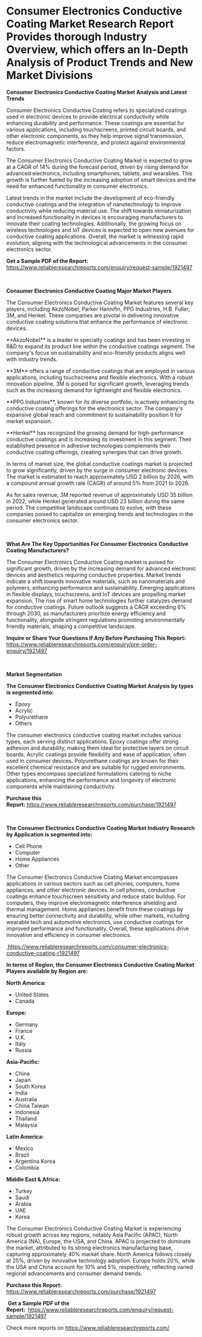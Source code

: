 <p><h1>Consumer Electronics Conductive Coating Market Research Report Provides thorough Industry Overview, which offers an In-Depth Analysis of Product Trends and New Market Divisions</h1></p><p><strong>Consumer Electronics Conductive Coating Market Analysis and Latest Trends</strong></p>
<p><p>Consumer Electronics Conductive Coating refers to specialized coatings used in electronic devices to provide electrical conductivity while enhancing durability and performance. These coatings are essential for various applications, including touchscreens, printed circuit boards, and other electronic components, as they help improve signal transmission, reduce electromagnetic interference, and protect against environmental factors.</p><p>The Consumer Electronics Conductive Coating Market is expected to grow at a CAGR of 14% during the forecast period, driven by rising demand for advanced electronics, including smartphones, tablets, and wearables. This growth is further fueled by the increasing adoption of smart devices and the need for enhanced functionality in consumer electronics. </p><p>Latest trends in the market include the development of eco-friendly conductive coatings and the integration of nanotechnology to improve conductivity while reducing material use. The shift towards miniaturization and increased functionality in devices is encouraging manufacturers to innovate their coating technologies. Additionally, the growing focus on wireless technologies and IoT devices is expected to open new avenues for conductive coating applications. Overall, the market is witnessing rapid evolution, aligning with the technological advancements in the consumer electronics sector.</p></p>
<p><strong>Get a Sample PDF of the Report:&nbsp;</strong> <a href="https://www.reliableresearchreports.com/enquiry/request-sample/1921497?utm_campaign=2734&utm_medium=2&utm_source=Github&utm_content=ia&utm_term=03042025&utm_id=consumer-electronics-conductive-coating">https://www.reliableresearchreports.com/enquiry/request-sample/1921497</a></p>
<p>&nbsp;</p>
<p><strong>Consumer Electronics Conductive Coating Major Market Players</strong></p>
<p><p>The Consumer Electronics Conductive Coating Market features several key players, including AkzoNobel, Parker Hannifin, PPG Industries, H.B. Fuller, 3M, and Henkel. These companies are pivotal in delivering innovative conductive coating solutions that enhance the performance of electronic devices.</p><p>**AkzoNobel** is a leader in specialty coatings and has been investing in R&D to expand its product line within the conductive coatings segment. The company's focus on sustainability and eco-friendly products aligns well with industry trends. </p><p>**3M** offers a range of conductive coatings that are employed in various applications, including touchscreens and flexible electronics. With a robust innovation pipeline, 3M is poised for significant growth, leveraging trends such as the increasing demand for lightweight and flexible electronics.</p><p>**PPG Industries**, known for its diverse portfolio, is actively enhancing its conductive coating offerings for the electronics sector. The company's expansive global reach and commitment to sustainability position it for market expansion.</p><p>**Henkel** has recognized the growing demand for high-performance conductive coatings and is increasing its investment in this segment. Their established presence in adhesive technologies complements their conductive coating offerings, creating synergies that can drive growth.</p><p>In terms of market size, the global conductive coatings market is projected to grow significantly, driven by the surge in consumer electronic devices. The market is estimated to reach approximately USD 2 billion by 2026, with a compound annual growth rate (CAGR) of around 5% from 2021 to 2026.</p><p>As for sales revenue, 3M reported revenue of approximately USD 35 billion in 2022, while Henkel generated around USD 23 billion during the same period. The competitive landscape continues to evolve, with these companies poised to capitalize on emerging trends and technologies in the consumer electronics sector.</p></p>
<p>&nbsp;</p>
<p><strong>What Are The Key Opportunities For Consumer Electronics Conductive Coating Manufacturers?</strong></p>
<p><p>The Consumer Electronics Conductive Coating market is poised for significant growth, driven by the increasing demand for advanced electronic devices and aesthetics requiring conductive properties. Market trends indicate a shift towards innovative materials, such as nanomaterials and polymers, enhancing performance and sustainability. Emerging applications in flexible displays, touchscreens, and IoT devices are propelling market expansion. The rise of smart home technologies further catalyzes demand for conductive coatings. Future outlook suggests a CAGR exceeding 6% through 2030, as manufacturers prioritize energy efficiency and functionality, alongside stringent regulations promoting environmentally friendly materials, shaping a competitive landscape.</p></p>
<p><strong>Inquire or Share Your Questions If Any Before Purchasing This Report:</strong> <a href="https://www.reliableresearchreports.com/enquiry/pre-order-enquiry/1921497?utm_campaign=2734&utm_medium=2&utm_source=Github&utm_content=ia&utm_term=03042025&utm_id=consumer-electronics-conductive-coating">https://www.reliableresearchreports.com/enquiry/pre-order-enquiry/1921497</a></p>
<p>&nbsp;</p>
<p><strong>Market Segmentation</strong></p>
<p><strong>The Consumer Electronics Conductive Coating Market Analysis by types is segmented into:</strong></p>
<p><ul><li>Epoxy</li><li>Acrylic</li><li>Polyurethane</li><li>Others</li></ul></p>
<p><p>The consumer electronics conductive coating market includes various types, each serving distinct applications. Epoxy coatings offer strong adhesion and durability, making them ideal for protective layers on circuit boards. Acrylic coatings provide flexibility and ease of application, often used in consumer devices. Polyurethane coatings are known for their excellent chemical resistance and are suitable for rugged environments. Other types encompass specialized formulations catering to niche applications, enhancing the performance and longevity of electronic components while maintaining conductivity.</p></p>
<p><strong>Purchase this Report:&nbsp;</strong><a href="https://www.reliableresearchreports.com/purchase/1921497?utm_campaign=2734&utm_medium=2&utm_source=Github&utm_content=ia&utm_term=03042025&utm_id=consumer-electronics-conductive-coating">https://www.reliableresearchreports.com/purchase/1921497</a></p>
<p>&nbsp;</p>
<p><strong>The Consumer Electronics Conductive Coating Market Industry Research by Application is segmented into:</strong></p>
<p><ul><li>Cell Phone</li><li>Computer</li><li>Home Appliances</li><li>Other</li></ul></p>
<p><p>The Consumer Electronics Conductive Coating Market encompasses applications in various sectors such as cell phones, computers, home appliances, and other electronic devices. In cell phones, conductive coatings enhance touchscreen sensitivity and reduce static buildup. For computers, they improve electromagnetic interference shielding and thermal management. Home appliances benefit from these coatings by ensuring better connectivity and durability, while other markets, including wearable tech and automotive electronics, use conductive coatings for improved performance and functionality. Overall, these applications drive innovation and efficiency in consumer electronics.</p></p>
<p><a href="https://www.reliableresearchreports.com/consumer-electronics-conductive-coating-r1921497?utm_campaign=2734&utm_medium=2&utm_source=Github&utm_content=ia&utm_term=03042025&utm_id=consumer-electronics-conductive-coating">&nbsp;https://www.reliableresearchreports.com/consumer-electronics-conductive-coating-r1921497</a></p>
<p><strong>In terms of Region, the Consumer Electronics Conductive Coating Market Players available by Region are:</strong></p>
<p>
    <p> <strong> North America: </strong>
        <ul>
            <li>United States</li>
            <li>Canada</li>
        </ul>
        </p> 
    <p> <strong> Europe: </strong>
        <ul>
            <li>Germany</li>
            <li>France</li>
            <li>U.K.</li>
            <li>Italy</li>
            <li>Russia</li>
        </ul>
        </p> 
    <p> <strong> Asia-Pacific: </strong>
        <ul>
            <li>China</li>
            <li>Japan</li>
            <li>South Korea</li>
            <li>India</li>
            <li>Australia</li>
            <li>China Taiwan</li>
            <li>Indonesia</li>
            <li>Thailand</li>
            <li>Malaysia</li>
        </ul>
        </p> 
    <p> <strong> Latin America: </strong>
        <ul>
            <li>Mexico</li>
            <li>Brazil</li>
            <li>Argentina Korea</li>
            <li>Colombia</li>
        </ul>
        </p> 
    <p> <strong> Middle East & Africa: </strong>
        <ul>
            <li>Turkey</li>
            <li>Saudi</li>
            <li>Arabia</li>
            <li>UAE</li>
            <li>Korea</li>
        </ul>
    </p>
    </p>
<p><p>The Consumer Electronics Conductive Coating Market is experiencing robust growth across key regions, notably Asia Pacific (APAC), North America (NA), Europe, the USA, and China. APAC is projected to dominate the market, attributed to its strong electronics manufacturing base, capturing approximately 40% market share. North America follows closely at 25%, driven by innovative technology adoption. Europe holds 20%, while the USA and China account for 10% and 5%, respectively, reflecting varied regional advancements and consumer demand trends.</p></p>
<p><strong>Purchase this Report: </strong><a href="https://www.reliableresearchreports.com/purchase/1921497?utm_campaign=2734&utm_medium=2&utm_source=Github&utm_content=ia&utm_term=03042025&utm_id=consumer-electronics-conductive-coating">https://www.reliableresearchreports.com/purchase/1921497</a></p>
<p>&nbsp;<strong>Get a Sample PDF of the Report:&nbsp;&nbsp;</strong><a href="https://www.reliableresearchreports.com/enquiry/request-sample/1921497?utm_campaign=2734&utm_medium=2&utm_source=Github&utm_content=ia&utm_term=03042025&utm_id=consumer-electronics-conductive-coating">https://www.reliableresearchreports.com/enquiry/request-sample/1921497</a></p>
<p><strong></strong></p>
<p>Check more reports on <a href="https://www.reliableresearchreports.com/?utm_campaign=2734&utm_medium=2&utm_source=Github&utm_content=ia&utm_term=03042025&utm_id=consumer-electronics-conductive-coating">https://www.reliableresearchreports.com/</a></p>